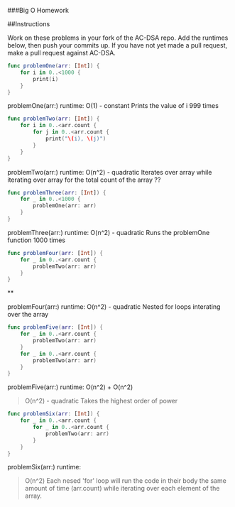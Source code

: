 ###Big O Homework

##Instructions

Work on these problems in your fork of the AC-DSA repo.  Add the runtimes below, then push your commits up.  If you have not yet made a pull request, make a pull request against AC-DSA.

```swift
func problemOne(arr: [Int]) {
    for i in 0..<1000 {
        print(i)
    }
}
```

problemOne(arr:) runtime: 
O(1) - constant
Prints the value of i 999 times 



```swift
func problemTwo(arr: [Int]) {
    for i in 0..<arr.count {
        for j in 0..<arr.count {
            print("\(i), \(j)")
        }
    }
}
```

problemTwo(arr:) runtime: 
O(n^2) - quadratic
Iterates over array while iterating over array for the total count of the array ??


```swift
func problemThree(arr: [Int]) {
    for _ in 0..<1000 {
        problemOne(arr: arr)
    }
}
```

problemThree(arr:) runtime: 
O(n^2) - quadratic
Runs the problemOne function 1000 times




```swift
func problemFour(arr: [Int]) {
    for _ in 0..<arr.count {
        problemTwo(arr: arr)
    }
}
```
**

problemFour(arr:) runtime: 
O(n^2) - quadratic
Nested for loops interating over the array 



```swift
func problemFive(arr: [Int]) {
    for _ in 0..<arr.count {
        problemTwo(arr: arr)
    }
    for _ in 0..<arr.count {
        problemTwo(arr: arr)
    }
}
```

problemFive(arr:) runtime: 
O(n^2) + O(n^2)
> O(n^2) - quadratic 
Takes the highest order of power


```swift
func problemSix(arr: [Int]) {
    for _ in 0..<arr.count {
        for _ in 0..<arr.count {
            problemTwo(arr: arr)
        }
    }
}
```

problemSix(arr:) runtime: 
> O(n^2)
Each nesed 'for' loop will run the code in their body the same amount of time (arr.count) while iterating over each element of the array.
